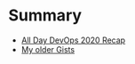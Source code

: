 # Summary

* [All Day DevOps 2020 Recap](https://khurdz.github.io/addo-2020/)
* [My older Gists](https://gist.github.com/khurdz)
